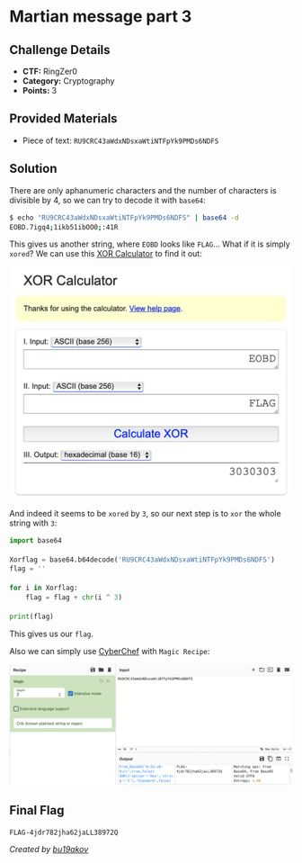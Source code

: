 # Martian message part 3

## Challenge Details 

- **CTF:** RingZer0
- **Category:** Cryptography
- **Points:** 3

## Provided Materials

- Piece of text: `RU9CRC43aWdxNDsxaWtiNTFpYk9PMDs6NDFS`

## Solution

There are only aphanumeric characters and the number of characters is divisible by 4, so we can try to decode it with `base64`:

```sh
$ echo "RU9CRC43aWdxNDsxaWtiNTFpYk9PMDs6NDFS" | base64 -d   
EOBD.7igq4;1ikb51ibOO0;:41R
```

This gives us another string, where `EOBD` looks like `FLAG`... What if it is simply `xored`? We can use this [XOR Calculator](https://xor.pw/#) to find it out:

![xor](./xor.jpg)

And indeed it seems to be `xored` by `3`, so our next step is to `xor` the whole string with `3`:

```python
import base64

Xorflag = base64.b64decode('RU9CRC43aWdxNDsxaWtiNTFpYk9PMDs6NDFS')
flag = ''

for i in Xorflag:
    flag = flag + chr(i ^ 3)

print(flag)
```

This gives us our `flag`.

Also we can simply use [CyberChef](https://gchq.github.io/CyberChef/) with `Magic Recipe`:

![solution](./solution.jpg)

## Final Flag

`FLAG-4jdr782jha62jaLL38972Q`

*Created by [bu19akov](https://github.com/bu19akov)*